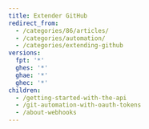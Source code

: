 ```yaml
---
title: Extender GitHub
redirect_from:
  - /categories/86/articles/
  - /categories/automation/
  - /categories/extending-github
versions:
  fpt: '*'
  ghes: '*'
  ghae: '*'
  ghec: '*'
children:
  - /getting-started-with-the-api
  - /git-automation-with-oauth-tokens
  - /about-webhooks
---
```


